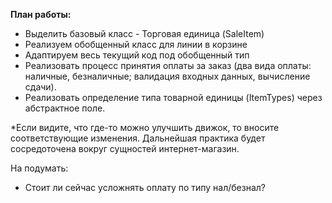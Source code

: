 **План работы:**
- Выделить базовый класс - Торговая единица (SaleItem)
- Реализуем обобщенный класс для линии в корзине
- Адаптируем весь текущий код под обобщенный тип
- Реализовать процесс принятия оплаты за заказ (два вида оплаты: наличные, безналичные; валидация входных данных, вычисление сдачи).
- Реализовать определение типа товарной единицы (ItemTypes) через абстрактное поле.

*Если видите, что где-то можно улучшить движок, то вносите соответствующие изменения. Дальнейшая практика будет сосредоточена вокруг сущностей интернет-магазин.

На подумать:
- Стоит ли сейчас усложнять оплату по типу нал/безнал?

